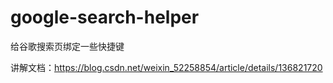 # google-search-helper
给谷歌搜索页绑定一些快捷键

讲解文档：https://blog.csdn.net/weixin_52258854/article/details/136821720
